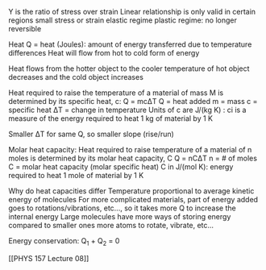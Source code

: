 Y is the ratio of stress over strain
Linear relationship is only valid in certain regions
	small stress or strain
	elastic regime
		plastic regime: no longer reversible

Heat
	Q = heat (Joules): amount of energy transferred due to temperature differences
	Heat will flow from hot to cold
	form of energy

Heat flows from the hotter object to the cooler 
temperature of hot object decreases and the cold object increases

Heat required to raise the temperature of a material of mass M is determined by its specific heat, c:
	Q = mcΔT
	Q = heat added
	m = mass
	c = specific heat
	ΔT = change in temperature
	Units of c are J/(kg K) : ci is a measure of the energy required to heat 1 kg of material by 1 K


Smaller ΔT for same Q, so smaller slope (rise/run)

Molar heat capacity:
	Heat required to raise temperature of a material of n moles is determined by its molar heat capacity, C
		Q = nCΔT
		n = # of moles
		C = molar heat capacity (molar specific heat)
	C in J/(mol K): energy required to heat 1 mole of material by 1 K

Why do heat capacities differ
	Temperature proportional to average kinetic energy of molecules
	For more complicated materials, part of energy added goes to rotations/vibrations, etc..., so it takes more Q to increase the internal energy
	Large molecules have more ways of storing energy compared to smaller ones
		more atoms to rotate, vibrate, etc...

Energy conservation:
	Q<sub>1</sub> + Q<sub>2</sub> = 0

[[PHYS 157 Lecture 08]]